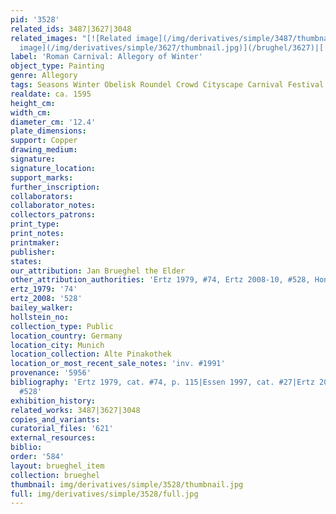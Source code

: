 ```yaml
---
pid: '3528'
related_ids: 3487|3627|3048
related_images: "[![Related image](/img/derivatives/simple/3487/thumbnail.jpg)](/brughel/3487)|[![Related
  image](/img/derivatives/simple/3627/thumbnail.jpg)](/brughel/3627)|[![Related image](/img/derivatives/simple/3048/thumbnail.jpg)](/brughel/3048)"
label: 'Roman Carnival: Allegory of Winter'
object_type: Painting
genre: Allegory
tags: Seasons Winter Obelisk Roundel Crowd Cityscape Carnival Festival
realdate: ca. 1595
height_cm: 
width_cm: 
diameter_cm: '12.4'
plate_dimensions: 
support: Copper
drawing_medium: 
signature: 
signature_location: 
support_marks: 
further_inscription: 
collaborators: 
collaborator_notes: 
collectors_patrons: 
print_type: 
print_notes: 
printmaker: 
publisher: 
states: 
our_attribution: Jan Brueghel the Elder
other_attribution_authorities: 'Ertz 1979, #74, Ertz 2008-10, #528, Honig database'
ertz_1979: '74'
ertz_2008: '528'
bailey_walker: 
hollstein_no: 
collection_type: Public
location_country: Germany
location_city: Munich
location_collection: Alte Pinakothek
location_or_most_recent_sale_notes: 'inv. #1991'
provenance: '5956'
bibliography: 'Ertz 1979, cat. #74, p. 115|Essen 1997, cat. #27|Ertz 2008-10, cat.
  #528'
exhibition_history: 
related_works: 3487|3627|3048
copies_and_variants: 
curatorial_files: '621'
external_resources: 
biblio: 
order: '584'
layout: brueghel_item
collection: brueghel
thumbnail: img/derivatives/simple/3528/thumbnail.jpg
full: img/derivatives/simple/3528/full.jpg
---
```

